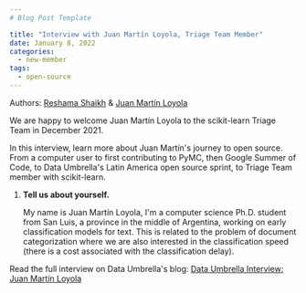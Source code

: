 ```yaml
---
# Blog Post Template

title: "Interview with Juan Martín Loyola, Triage Team Member"
date: January 8, 2022
categories:
  - new-member
tags:
  - open-source
---
```


Authors:  [Reshama Shaikh](https://reshamas.github.io) & [Juan Martín Loyola](https://jmloyola.github.io/)

We are happy to welcome Juan Martín Loyola to the scikit-learn Triage Team in December 2021.

In this interview, learn more about Juan Martín's journey to open source. From a computer user to first contributing to PyMC, then Google Summer of Code, to Data Umbrella's Latin America open source sprint, to Triage Team member with scikit-learn.

1. __Tell us about yourself.__

	My name is Juan Martín Loyola, I'm a computer science Ph.D. student from San Luis, a province in the middle of Argentina, working on early classification models for text. This is related to the problem of document categorization where we are also interested in the classification speed (there is a cost associated with the classification delay).

Read the full interview on Data Umbrella's blog:  [Data Umbrella Interview: Juan Martín Loyola](https://blog.dataumbrella.org/jmloyola-opensource-experience)